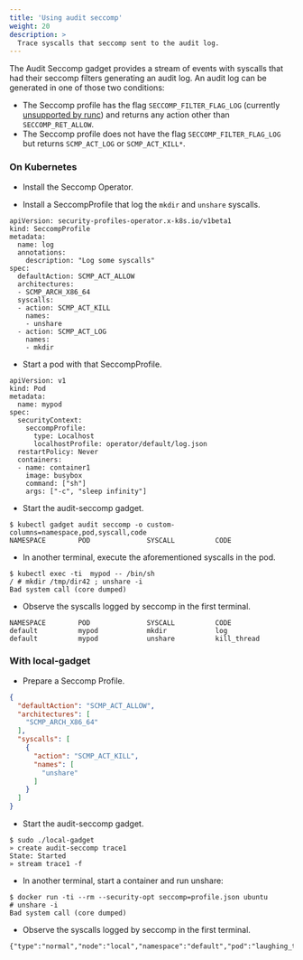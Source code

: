 ```yaml
---
title: 'Using audit seccomp'
weight: 20
description: >
  Trace syscalls that seccomp sent to the audit log.
---
```


The Audit Seccomp gadget provides a stream of events with syscalls that had
their seccomp filters generating an audit log. An audit log can be generated in
one of those two conditions:

* The Seccomp profile has the flag `SECCOMP_FILTER_FLAG_LOG` (currently
  [unsupported by runc](https://github.com/opencontainers/runc/pull/3390)) and
  returns any action other than `SECCOMP_RET_ALLOW`.
* The Seccomp profile does not have the flag `SECCOMP_FILTER_FLAG_LOG` but
  returns `SCMP_ACT_LOG` or `SCMP_ACT_KILL*`.

### On Kubernetes

* Install the Seccomp Operator.

* Install a SeccompProfile that log the `mkdir` and `unshare` syscalls.

```
apiVersion: security-profiles-operator.x-k8s.io/v1beta1
kind: SeccompProfile
metadata:
  name: log
  annotations:
    description: "Log some syscalls"
spec:
  defaultAction: SCMP_ACT_ALLOW
  architectures:
  - SCMP_ARCH_X86_64
  syscalls:
  - action: SCMP_ACT_KILL
    names:
    - unshare
  - action: SCMP_ACT_LOG
    names:
    - mkdir
```

* Start a pod with that SeccompProfile.

```
apiVersion: v1
kind: Pod
metadata:
  name: mypod
spec:
  securityContext:
    seccompProfile:
      type: Localhost
      localhostProfile: operator/default/log.json
  restartPolicy: Never
  containers:
  - name: container1
    image: busybox
    command: ["sh"]
    args: ["-c", "sleep infinity"]
```

* Start the audit-seccomp gadget.

```
$ kubectl gadget audit seccomp -o custom-columns=namespace,pod,syscall,code
NAMESPACE        POD              SYSCALL          CODE
```

* In another terminal, execute the aforementioned syscalls in the pod.

```
$ kubectl exec -ti  mypod -- /bin/sh
/ # mkdir /tmp/dir42 ; unshare -i
Bad system call (core dumped)
```

* Observe the syscalls logged by seccomp in the first terminal.

```
NAMESPACE        POD              SYSCALL          CODE
default          mypod            mkdir            log
default          mypod            unshare          kill_thread
```

### With local-gadget

* Prepare a Seccomp Profile.

```json
{
  "defaultAction": "SCMP_ACT_ALLOW",
  "architectures": [
    "SCMP_ARCH_X86_64"
  ],
  "syscalls": [
    {
      "action": "SCMP_ACT_KILL",
      "names": [
        "unshare"
      ]
    }
  ]
}
```

* Start the audit-seccomp gadget.

```
$ sudo ./local-gadget
» create audit-seccomp trace1
State: Started
» stream trace1 -f
```

* In another terminal, start a container and run unshare:

```
$ docker run -ti --rm --security-opt seccomp=profile.json ubuntu
# unshare -i
Bad system call (core dumped)
```

* Observe the syscalls logged by seccomp in the first terminal.
```
{"type":"normal","node":"local","namespace":"default","pod":"laughing_tharp","container":"laughing_tharp","syscall":"unshare","code":"log","pid":949262,"mountnsid":4026532756,"pcomm":"unshare"}
```
